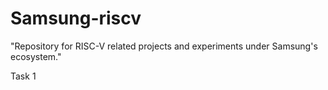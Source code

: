 # Samsung-riscv
"Repository for RISC-V related projects and experiments under Samsung's ecosystem."

Task 1
